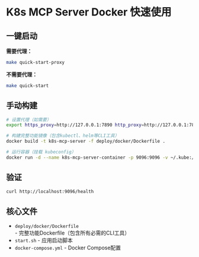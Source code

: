 # K8s MCP Server Docker 快速使用

## 一键启动

**需要代理：**
```bash
make quick-start-proxy
```

**不需要代理：**
```bash
make quick-start
```

## 手动构建

```bash
# 设置代理（如需要）
export https_proxy=http://127.0.0.1:7890 http_proxy=http://127.0.0.1:7890 all_proxy=socks5://127.0.0.1:7890

# 构建完整功能镜像（包含kubectl、helm等CLI工具）
docker build -t k8s-mcp-server -f deploy/docker/Dockerfile .

# 运行容器（挂载 kubeconfig）
docker run -d --name k8s-mcp-server-container -p 9096:9096 -v ~/.kube:/home/appuser/.kube:ro k8s-mcp-server
```

## 验证

```bash
curl http://localhost:9096/health
```

## 核心文件

- `deploy/docker/Dockerfile` - 完整功能Dockerfile（包含所有必需的CLI工具）
- `start.sh` - 应用启动脚本
- `docker-compose.yml` - Docker Compose配置 